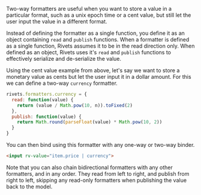 Two-way formatters are useful when you want to store a value in a particular format, such as a unix epoch time or a cent value, but still let the user input the value in a different format.

Instead of defining the formatter as a single function, you define it as an object containing `read` and `publish` functions. When a formatter is defined as a single function, Rivets assumes it to be in the read direction only. When defined as an object, Rivets uses it's `read` and `publish` functions to effectively serialize and de-serialize the value.

Using the cent value example from above, let's say we want to store a monetary value as cents but let the user input it in a dollar amount. For this we can define a two-way `currency` formatter.

```javascript
rivets.formatters.currency = {
  read: function(value) {
    return (value / Math.pow(10, n)).toFixed(2)
  },
  publish: function(value) {
    return Math.round(parseFloat(value) * Math.pow(10, 2))
  }
}
```

You can then bind using this formatter with any one-way or two-way binder.

```html
<input rv-value="item.price | currency">
```

Note that you can also chain bidirectional formatters with any other formatters, and in any order. They read from left to right, and publish from right to left, skipping any read-only formatters when publishing the value back to the model.
